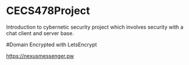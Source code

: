 # CECS478Project
Introduction to cybernetic security project which involves security with a chat client and server base.


#Domain Encrypted with LetsEncrypt

https://nexusmessenger.pw
